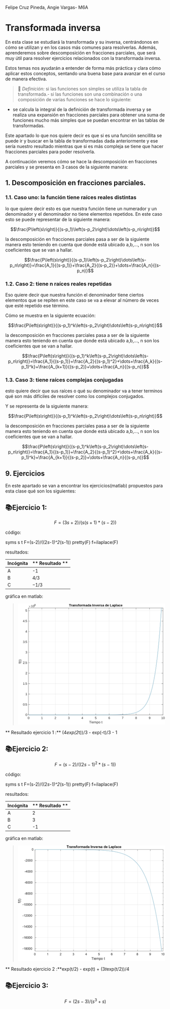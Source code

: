 Felipe Cruz Pineda, Angie Vargas- M6A
# Transformada inversa
En esta clase se estudiará la transformada y su inversa, centrándonos en cómo se utilizan y en los casos más comunes para resolverlas. Además, aprenderemos sobre descomposición en fracciones parciales, que será muy útil para resolver ejercicios relacionados con la transformada inversa.

Estos temas nos ayudarán a entender de forma más práctica y clara cómo aplicar estos conceptos, sentando una buena base para avanzar en el curso de manera efectiva.

>🔑 *Definición:* si las funciones son simples se utiliza la tabla de transformada.- si las funciones son una combinación o una composición de varias funciones se hace lo siguiente:

- se calcula la integral de la definición de transformada inversa y se realiza una expansión en fracciones parciales para obtener una suma de funciones mucho más simples que se puedan encontrar en las tablas de transformadas.

 Este apartado lo que nos quiere decir es que si es una función sencillita se puede ir y buscar en la tabla de transformadas dada anteriormente y ese sería nuestro resultado mientras que si es más compleja se tiene que hacer fracciones parciales para poder resolverla.

 A continuación veremos cómo se hace la descomposición en fracciones parciales y se presenta en 3 casos de la siguiente manera:

## 1. Descomposición en fracciones parciales.

### 1.1. Caso uno: la función tiene raíces reales distintas
lo que quiere decir esto es que nuestra función tiene un numerador y un denominador y el denominador no tiene elementos repetidos.
En este caso esto se puede representar de la siguiente manera:

$$\frac{P\left(s\right)}{(s-p_1)\left(s-p_2\right)\dots\left(s-p_n\right)}$$

la descomposición en fracciones parciales pasa a ser de la siguiente manera esto teniendo en cuenta que donde está ubicado a,b,..., n son los coeficientes que se van a hallar.

$$\frac{P\left(s\right)}{(s-p_1)\left(s-p_2\right)\dots\left(s-p_n\right)}=\frac{A_1}{(s-p_1)}+\frac{A_2}{(s-p_2)}+\dots+\frac{A_n}{(s-p_n)}$$

### 1.2. Caso 2: tiene n raíces reales repetidas
Eso quiere decir que nuestra función el denominador tiene ciertos elementos que se repiten en este caso se va a elevar al número de veces que esté repetido ese término.

Cómo se muestra en la siguiente ecuación:

$$\frac{P\left(s\right)}{(s-p_1)^k\left(s-p_2\right)\dots\left(s-p_n\right)}$$

la descomposición en fracciones parciales pasa a ser de la siguiente manera esto teniendo en cuenta que donde está ubicado a,b,..., n son los coeficientes que se van a hallar.


$$\frac{P\left(s\right)}{(s-p_1)^k\left(s-p_2\right)\dots\left(s-p_n\right)}=\frac{A_1}{(s-p_1)}+\frac{A_2}{(s-p_1)^2}+\dots+\frac{A_k}{(s-p_1)^k}+\frac{A_{k+1}}{(s-p_2)}+\dots+\frac{A_n}{(s-p_n)}$$


### 1.3. Caso 3: tiene raíces complejas conjugadas
esto quiere decir que sus raíces o qué su denominador va a tener terminos qué son más difíciles de resolver como los complejos conjugados.

Y se representa de la siguiente manera:

$$\frac{P\left(s\right)}{(s-p_1)^k\left(s-p_2\right)\dots\left(s-p_n\right)}$$

la descomposición en fracciones parciales pasa a ser de la siguiente manera esto teniendo en cuenta que donde está ubicado a,b,..., n son los coeficientes que se van a hallar.

$$\frac{P\left(s\right)}{(s-p_1)^k\left(s-p_2\right)\dots\left(s-p_n\right)}=\frac{A_1}{(s-p_1)}+\frac{A_2}{(s-p_1)^2}+\dots+\frac{A_k}{(s-p_1)^k}+\frac{A_{k+1}}{(s-p_2)}+\dots+\frac{A_n}{(s-p_n)}$$

## 9. Ejercicios
En este apartado se van a encontrar los ejercicios(matlab) propuestos para esta clase qué son los siguientes:

## 📚Ejercicio 1:
$$F=(3s+2)/(s(s+1)*(s-2))$$

código:

syms s t
F=(s-2)/((2*s-1)^2*(s-1))
pretty(F)
f=ilaplace(F)

resultados:

| **Incógnita** | ** Resultado **  |
|---------------|------------------|
|       A       |       -1         |
|       B       |       4/3        |
|       C       |       −1/3       |

gráfica en matlab:


>![](https://github.com/FELIZURC/Dinamica-de-sistemas/blob/main/Figure_1_github_page-0001.jpg)

** Resultado ejercicio 1 :** (4*exp(2*t))/3 - exp(-t)/3 - 1

## 📚Ejercicio 2:

$$F=(s-2)/((2s-1)^2*(s-1))$$

código:

syms s t
F=(s-2)/((2*s-1)^2*(s-1))
pretty(F)
f=ilaplace(F)

resultados:

| **Incógnita** | ** Resultado **  |
|---------------|------------------|
|       A       |        2         |
|       B       |        3         |
|       C       |        -1        |


gráfica en matlab:

>![](https://github.com/FELIZURC/Dinamica-de-sistemas/blob/main/Figure_2_page-0001.jpg)

** Resultado ejercicio 2 :**exp(t/2) - exp(t) + (3*t*exp(t/2))/4



## 📚Ejercicio 3:

$$F=(2s-3)/(s^3+s)$$








